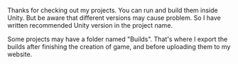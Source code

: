 Thanks for checking out my projects. You can run and build them inside Unity. But be aware that different versions may cause problem. So I have written recommended Unity version in the project name.

Some projects may have a folder named "Builds". That's where I export the builds after finishing the creation of game, and before uploading them to my website.